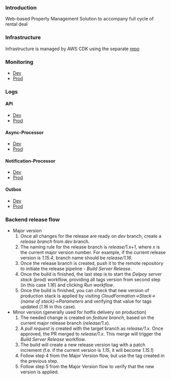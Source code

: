 ### Introduction 
Web-based Property Management Solution to accompany full cycle of rental deal

### Infrastructure
Infrastructure is managed by AWS CDK using the separate [repo](https://github.com/uToolsTechnology/barrio-infra)

### Monitoring
- [Dev](https://grafana.dev.habi.ae/d/cb9cb109-a720-4447-8723-28b03cacabcc/habi-dev?orgId=1)
- [Prod](https://grafana.dev.habi.ae/d/fdnnbawmawwsgc/habi-prod?orgId=1)

### Logs
#### API
- [Dev](https://grafana.dev.habi.ae/explore?schemaVersion=1&panes=%7B%22mol%22:%7B%22datasource%22:%22fdk6nxb7liccge%22,%22queries%22:%5B%7B%22id%22:%22%22,%22region%22:%22default%22,%22logGroups%22:%5B%7B%22arn%22:%22arn:aws:logs:me-central-1:943521904321:log-group:barrio-api-dev:%2A%22,%22name%22:%22barrio-api-dev%22,%22accountId%22:%22943521904321%22%7D%5D,%22queryMode%22:%22Logs%22,%22namespace%22:%22%22,%22metricName%22:%22%22,%22expression%22:%22fields%20@timestamp,%20@message%22,%22dimensions%22:%7B%7D,%22statistic%22:%22Average%22,%22period%22:%22%22,%22metricQueryType%22:0,%22metricEditorMode%22:0,%22sqlExpression%22:%22%22,%22matchExact%22:true,%22refId%22:%22A%22,%22datasource%22:%7B%22type%22:%22cloudwatch%22,%22uid%22:%22fdk6nxb7liccge%22%7D,%22label%22:%22%22,%22statsGroups%22:%5B%5D%7D%5D,%22range%22:%7B%22from%22:%22now-15m%22,%22to%22:%22now%22%7D%7D%7D&orgId=1)
- [Prod](https://grafana.dev.habi.ae/explore?schemaVersion=1&panes=%7B%22pap%22:%7B%22datasource%22:%22fdnnc4zx6mrr4e%22,%22queries%22:%5B%7B%22id%22:%22%22,%22region%22:%22default%22,%22logGroups%22:%5B%7B%22arn%22:%22arn:aws:logs:me-central-1:704908703383:log-group:barrio-api:%2A%22,%22name%22:%22barrio-api%22,%22accountId%22:%22704908703383%22%7D%5D,%22queryMode%22:%22Logs%22,%22namespace%22:%22%22,%22metricName%22:%22%22,%22expression%22:%22fields%20@timestamp,%20@message%20%22,%22dimensions%22:%7B%7D,%22statistic%22:%22Average%22,%22period%22:%22%22,%22metricQueryType%22:0,%22metricEditorMode%22:0,%22sqlExpression%22:%22%22,%22matchExact%22:true,%22refId%22:%22A%22,%22datasource%22:%7B%22type%22:%22cloudwatch%22,%22uid%22:%22fdnnc4zx6mrr4e%22%7D,%22label%22:%22%22,%22statsGroups%22:%5B%5D%7D%5D,%22range%22:%7B%22from%22:%22now-15m%22,%22to%22:%22now%22%7D%7D%7D&orgId=1)
#### Async-Processor
- [Dev](https://grafana.dev.habi.ae/explore?schemaVersion=1&panes=%7B%22mol%22:%7B%22datasource%22:%22fdk6nxb7liccge%22,%22queries%22:%5B%7B%22id%22:%22%22,%22region%22:%22default%22,%22logGroups%22:%5B%7B%22arn%22:%22arn:aws:logs:me-central-1:943521904321:log-group:barrio-async-processor-dev:%2A%22,%22name%22:%22barrio-async-processor-dev%22,%22accountId%22:%22943521904321%22%7D%5D,%22queryMode%22:%22Logs%22,%22namespace%22:%22%22,%22metricName%22:%22%22,%22expression%22:%22fields%20@timestamp,%20@message%22,%22dimensions%22:%7B%7D,%22statistic%22:%22Average%22,%22period%22:%22%22,%22metricQueryType%22:0,%22metricEditorMode%22:0,%22sqlExpression%22:%22%22,%22matchExact%22:true,%22refId%22:%22A%22,%22datasource%22:%7B%22type%22:%22cloudwatch%22,%22uid%22:%22fdk6nxb7liccge%22%7D,%22label%22:%22%22,%22statsGroups%22:%5B%5D%7D%5D,%22range%22:%7B%22from%22:%22now-15m%22,%22to%22:%22now%22%7D%7D%7D&orgId=1)
- [Prod](https://grafana.dev.habi.ae/explore?schemaVersion=1&panes=%7B%22pap%22:%7B%22datasource%22:%22fdnnc4zx6mrr4e%22,%22queries%22:%5B%7B%22id%22:%22%22,%22region%22:%22default%22,%22logGroups%22:%5B%7B%22arn%22:%22arn:aws:logs:me-central-1:704908703383:log-group:barrio-async-processor:%2A%22,%22name%22:%22barrio-async-processor%22,%22accountId%22:%22704908703383%22%7D%5D,%22queryMode%22:%22Logs%22,%22namespace%22:%22%22,%22metricName%22:%22%22,%22expression%22:%22fields%20@timestamp,%20@message%20%22,%22dimensions%22:%7B%7D,%22statistic%22:%22Average%22,%22period%22:%22%22,%22metricQueryType%22:0,%22metricEditorMode%22:0,%22sqlExpression%22:%22%22,%22matchExact%22:true,%22refId%22:%22A%22,%22datasource%22:%7B%22type%22:%22cloudwatch%22,%22uid%22:%22fdnnc4zx6mrr4e%22%7D,%22label%22:%22%22,%22statsGroups%22:%5B%5D%7D%5D,%22range%22:%7B%22from%22:%22now-15m%22,%22to%22:%22now%22%7D%7D%7D&orgId=1)
#### Notification-Processor
- [Dev](https://grafana.dev.habi.ae/explore?schemaVersion=1&panes=%7B%22mol%22:%7B%22datasource%22:%22fdk6nxb7liccge%22,%22queries%22:%5B%7B%22id%22:%22%22,%22region%22:%22default%22,%22logGroups%22:%5B%7B%22arn%22:%22arn:aws:logs:me-central-1:943521904321:log-group:barrio-notification-processor-dev:%2A%22,%22name%22:%22barrio-notification-processor-dev%22,%22accountId%22:%22943521904321%22%7D%5D,%22queryMode%22:%22Logs%22,%22namespace%22:%22%22,%22metricName%22:%22%22,%22expression%22:%22fields%20@timestamp,%20@message%22,%22dimensions%22:%7B%7D,%22statistic%22:%22Average%22,%22period%22:%22%22,%22metricQueryType%22:0,%22metricEditorMode%22:0,%22sqlExpression%22:%22%22,%22matchExact%22:true,%22refId%22:%22A%22,%22datasource%22:%7B%22type%22:%22cloudwatch%22,%22uid%22:%22fdk6nxb7liccge%22%7D,%22label%22:%22%22,%22statsGroups%22:%5B%5D%7D%5D,%22range%22:%7B%22from%22:%22now-15m%22,%22to%22:%22now%22%7D%7D%7D&orgId=1)
- [Prod](https://grafana.dev.habi.ae/explore?schemaVersion=1&panes=%7B%22pap%22:%7B%22datasource%22:%22fdnnc4zx6mrr4e%22,%22queries%22:%5B%7B%22id%22:%22%22,%22region%22:%22default%22,%22logGroups%22:%5B%7B%22arn%22:%22arn:aws:logs:me-central-1:704908703383:log-group:barrio-notification-processor:%2A%22,%22name%22:%22barrio-notification-processor%22,%22accountId%22:%22704908703383%22%7D%5D,%22queryMode%22:%22Logs%22,%22namespace%22:%22%22,%22metricName%22:%22%22,%22expression%22:%22fields%20@timestamp,%20@message%20%22,%22dimensions%22:%7B%7D,%22statistic%22:%22Average%22,%22period%22:%22%22,%22metricQueryType%22:0,%22metricEditorMode%22:0,%22sqlExpression%22:%22%22,%22matchExact%22:true,%22refId%22:%22A%22,%22datasource%22:%7B%22type%22:%22cloudwatch%22,%22uid%22:%22fdnnc4zx6mrr4e%22%7D,%22label%22:%22%22,%22statsGroups%22:%5B%5D%7D%5D,%22range%22:%7B%22from%22:%22now-15m%22,%22to%22:%22now%22%7D%7D%7D&orgId=1)
#### Outbox
- [Dev](https://grafana.dev.habi.ae/explore?schemaVersion=1&panes=%7B%22mol%22:%7B%22datasource%22:%22fdk6nxb7liccge%22,%22queries%22:%5B%7B%22id%22:%22%22,%22region%22:%22default%22,%22logGroups%22:%5B%7B%22arn%22:%22arn:aws:logs:me-central-1:943521904321:log-group:barrio-outbox-dev:%2A%22,%22name%22:%22barrio-outbox-dev%22,%22accountId%22:%22943521904321%22%7D%5D,%22queryMode%22:%22Logs%22,%22namespace%22:%22%22,%22metricName%22:%22%22,%22expression%22:%22fields%20@timestamp,%20@message%22,%22dimensions%22:%7B%7D,%22statistic%22:%22Average%22,%22period%22:%22%22,%22metricQueryType%22:0,%22metricEditorMode%22:0,%22sqlExpression%22:%22%22,%22matchExact%22:true,%22refId%22:%22A%22,%22datasource%22:%7B%22type%22:%22cloudwatch%22,%22uid%22:%22fdk6nxb7liccge%22%7D,%22label%22:%22%22,%22statsGroups%22:%5B%5D%7D%5D,%22range%22:%7B%22from%22:%22now-15m%22,%22to%22:%22now%22%7D%7D%7D&orgId=1)
- [Prod](https://grafana.dev.habi.ae/explore?schemaVersion=1&panes=%7B%22pap%22:%7B%22datasource%22:%22fdnnc4zx6mrr4e%22,%22queries%22:%5B%7B%22id%22:%22%22,%22region%22:%22default%22,%22logGroups%22:%5B%7B%22arn%22:%22arn:aws:logs:me-central-1:704908703383:log-group:barrio-outbox:%2A%22,%22name%22:%22barrio-outbox%22,%22accountId%22:%22704908703383%22%7D%5D,%22queryMode%22:%22Logs%22,%22namespace%22:%22%22,%22metricName%22:%22%22,%22expression%22:%22fields%20@timestamp,%20@message%20%22,%22dimensions%22:%7B%7D,%22statistic%22:%22Average%22,%22period%22:%22%22,%22metricQueryType%22:0,%22metricEditorMode%22:0,%22sqlExpression%22:%22%22,%22matchExact%22:true,%22refId%22:%22A%22,%22datasource%22:%7B%22type%22:%22cloudwatch%22,%22uid%22:%22fdnnc4zx6mrr4e%22%7D,%22label%22:%22%22,%22statsGroups%22:%5B%5D%7D%5D,%22range%22:%7B%22from%22:%22now-15m%22,%22to%22:%22now%22%7D%7D%7D&orgId=1)

### Backend release flow
- Major version
  1) Once all changes for the release are ready on *dev* branch, create a *release branch* from *dev* branch.
  2) The naming rule for the release branch is *release/1.x+1*, where *x* is the current major version number. For example, if the current release version is *1.15.4*, branch name should be *release/1.16*.
  3) Once the release branch is created, push it to the remote repository to initiate the release pipeline - *Build Server Release*.
  4) Once the build is finished, the last step is to start the *Delpoy server stack (prod)* workflow, providing all tags version from second step (in this case *1.16*) and clicking *Run workflow*.
  5) Once the build is finished, you can check that new version of production stack is applied by visiting *CloudFormation->Stack->{name of stack}->Parameters* and verifying that value for tags updated (*1.16* in this case).
- Minor version (generally used for hotfix delivery on production)
  1) The needed change is created on *feature branch*, based on the current major release branch (*release/1.x*).
  2) A *pull request* is created with the target branch as *release/1.x*. Once approved, the PR merged to *release/1.x*. This merge will trigger the *Build Server Release* workflow.
  3) The build will create a new release version tag with a patch increment (f.e. if the current version is *1.15*, it will become *1.15.1*)
  4) Follow step 4 from the Major Version flow, but use the tag created in the previous step.
  5) Follow step 5 from the Major Version flow to verify that the new version is applied.
